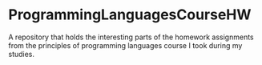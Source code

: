 # ProgrammingLanguagesCourseHW
A repository that holds the interesting parts of the homework assignments from the principles of programming languages course I took during my studies.
